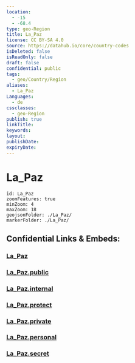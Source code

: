 ```yaml
---
location:
  - -15
  - -68.4
type: geo-Region
title: La_Paz
license: CC BY-SA 4.0
source: https://datahub.io/core/country-codes
isDeleted: false
isReadOnly: false
draft: false
confidential: public
tags:
  - geo/Country/Region
aliases:
  - La_Paz
Languages:
  - de
cssclasses:
  - geo-Region
publish: true
linkTitle:
keywords:
layout:
publishDate:
expiryDate:
---
```


# La_Paz

```leaflet
id: La_Paz
zoomFeatures: true 
minZoom: 4 
maxZoom: 18
geojsonFolder: ./La_Paz/
markerFolder: ./La_Paz/
```


## Confidential Links & Embeds: 

### [La_Paz](/_Standards/Earth/Continent/America~South/Bolivia/departments~Bolivia/La_Paz.md) 

### [La_Paz.public](/_public/Earth/Continent/America~South/Bolivia/departments~Bolivia/La_Paz.public.md) 

### [La_Paz.internal](/_internal/Earth/Continent/America~South/Bolivia/departments~Bolivia/La_Paz.internal.md) 

### [La_Paz.protect](/_protect/Earth/Continent/America~South/Bolivia/departments~Bolivia/La_Paz.protect.md) 

### [La_Paz.private](/_private/Earth/Continent/America~South/Bolivia/departments~Bolivia/La_Paz.private.md) 

### [La_Paz.personal](/_personal/Earth/Continent/America~South/Bolivia/departments~Bolivia/La_Paz.personal.md) 

### [La_Paz.secret](/_secret/Earth/Continent/America~South/Bolivia/departments~Bolivia/La_Paz.secret.md)


